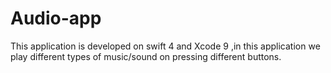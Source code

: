 # Audio-app
This application is developed on swift 4 and Xcode 9 ,in this application we play different types of music/sound on pressing different buttons.  
